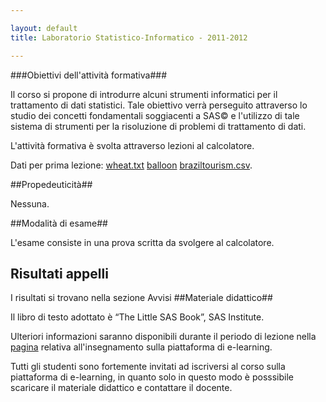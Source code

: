 ```yaml
---

layout: default
title: Laboratorio Statistico-Informatico - 2011-2012

---
```


###Obiettivi dell'attività formativa###

Il corso si propone di introdurre alcuni strumenti informatici per il  trattamento di dati statistici. Tale obiettivo verrà perseguito  attraverso lo studio dei concetti fondamentali soggiacenti a SAS© e  l'utilizzo di tale sistema di strumenti per la risoluzione di problemi  di trattamento di dati.

L'attività formativa è svolta attraverso lezioni al calcolatore.

Dati per prima lezione: <a href="http://www.statistica.unimib.it/%7Edellavedova/didattica/lab_statistico-informatico/Lezione01/wheat.txt">wheat.txt</a> <a href="http://www.statistica.unimib.it/%7Edellavedova/didattica/lab_statistico-informatico/Lezione01/balloon">balloon</a> <a href="http://www.statistica.unimib.it/%7Edellavedova/didattica/lab_statistico-informatico/Lezione01/braziltourism.csv">braziltourism.csv</a>.

##Propedeuticità##

Nessuna.

##Modalità di esame##

L'esame consiste in una prova scritta da svolgere al calcolatore.


## Risultati appelli

I risultati si trovano nella sezione Avvisi
##Materiale didattico##

Il libro di testo adottato è “The Little SAS Book”, SAS Institute.

Ulteriori informazioni saranno disponibili durante il periodo di lezione nella
[pagina](http://statistica.elearning.unimib.it/course/view.php?id=104) relativa all'insegnamento sulla piattaforma di e-learning.

Tutti gli studenti sono fortemente invitati ad iscriversi al corso sulla  piattaforma di e-learning, in quanto solo in questo modo è posssibile  scaricare il materiale didattico e contattare il docente.

